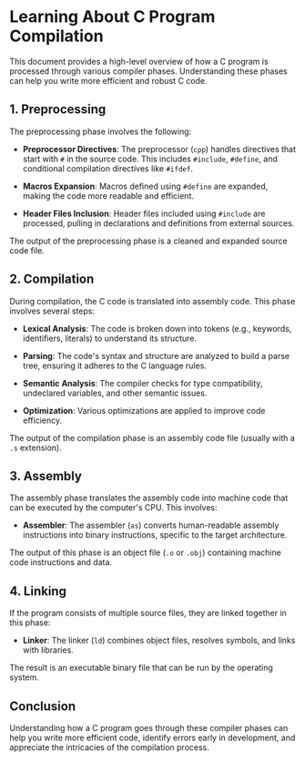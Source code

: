 # Learning About C Program Compilation

This document provides a high-level overview of how a C program is processed through various compiler phases. Understanding these phases can help you write more efficient and robust C code.

## 1. Preprocessing

The preprocessing phase involves the following:

- **Preprocessor Directives**: The preprocessor (`cpp`) handles directives that start with `#` in the source code. This includes `#include`, `#define`, and conditional compilation directives like `#ifdef`.

- **Macros Expansion**: Macros defined using `#define` are expanded, making the code more readable and efficient.

- **Header Files Inclusion**: Header files included using `#include` are processed, pulling in declarations and definitions from external sources.

The output of the preprocessing phase is a cleaned and expanded source code file.

## 2. Compilation

During compilation, the C code is translated into assembly code. This phase involves several steps:

- **Lexical Analysis**: The code is broken down into tokens (e.g., keywords, identifiers, literals) to understand its structure.

- **Parsing**: The code's syntax and structure are analyzed to build a parse tree, ensuring it adheres to the C language rules.

- **Semantic Analysis**: The compiler checks for type compatibility, undeclared variables, and other semantic issues.

- **Optimization**: Various optimizations are applied to improve code efficiency.

The output of the compilation phase is an assembly code file (usually with a `.s` extension).

## 3. Assembly

The assembly phase translates the assembly code into machine code that can be executed by the computer's CPU. This involves:

- **Assembler**: The assembler (`as`) converts human-readable assembly instructions into binary instructions, specific to the target architecture.

The output of this phase is an object file (`.o` or `.obj`) containing machine code instructions and data.

## 4. Linking

If the program consists of multiple source files, they are linked together in this phase:

- **Linker**: The linker (`ld`) combines object files, resolves symbols, and links with libraries.

The result is an executable binary file that can be run by the operating system.

## Conclusion

Understanding how a C program goes through these compiler phases can help you write more efficient code, identify errors early in development, and appreciate the intricacies of the compilation process.
